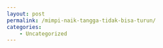 ```yaml
---
layout: post
permalink: /mimpi-naik-tangga-tidak-bisa-turun/
categories:
    - Uncategorized
---
```


